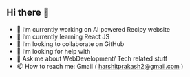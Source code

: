 ## Hi there 👋
- 🔭 I’m currently working on AI powered Recipy website
- 🌱 I’m currently learning React JS
- 👯 I’m looking to collaborate on GitHub
- 🤔 I’m looking for help with 
- 💬 Ask me about WebDevelopment/ Tech related stuff
- 📫 How to reach me: Gmail ( harshitprakash2@gmail.com )

<!--
**harshitprakash/harshitprakash** is a ✨ _special_ ✨ repository because its `README.md` (this file) appears on your GitHub profile.

Here are some ideas to get you started:

- 🔭 I’m currently working on ...
- 🌱 I’m currently learning ...
- 👯 I’m looking to collaborate on ...
- 🤔 I’m looking for help with ...
- 💬 Ask me about ...
- 📫 How to reach me: ...
- 😄 Pronouns: ...
- ⚡ Fun fact: ...
-->
